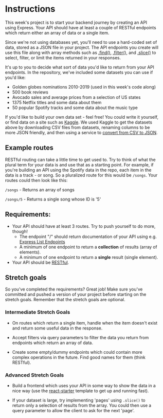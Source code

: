 # Instructions

This week's project is to start your backend journey by creating an API using Express. Your API should have at least a couple of RESTful endpoints which return either an array of data or a single item.

Since we're not using databases yet, you'll need to use a hard-coded set of data, stored as a JSON file in your project. The API endpoints you create will use this file along with array methods such as [.find()](https://developer.mozilla.org/en-US/docs/Web/JavaScript/Reference/Global_Objects/Array/find), [.filter()](https://developer.mozilla.org/en-US/docs/Web/JavaScript/Reference/Global_Objects/Array/filter), and [.slice()](https://developer.mozilla.org/en-US/docs/Web/JavaScript/Reference/Global_Objects/Array/slice) to select, filter, or limit the items returned in your responses.

It's up to you to decide what sort of data you'd like to return from your API endpoints. In the repository, we've included some datasets you can use if you'd like:

- Golden globes nominations 2010-2019 (used in this week's code along)
- 500 book reviews
- Avocado sales and average prices from a selection of US states
- 1375 Netflix titles and some data about them
- 50 popular Spotify tracks and some data about the music type

If you'd like to build your own data set - feel free! You could write it yourself, or find data on a site such as [Kaggle](https://www.kaggle.com/datasets). We used Kaggle to get the datasets above by downloading CSV files from datasets, renaming columns to be more JSON friendly, and then using a service to [convert from CSV to JSON](https://www.csvjson.com/csv2json).

## Example routes

RESTful routing can take a little time to get used to. Try to think of what the plural term for your data is and use that as a starting point. For example, if you're building an API using the Spotify data in the repo, each item in the data is a track - or song. So a pluralized route for this would be `/songs`. Your routes could then look like this:

`/songs` - Returns an array of songs

`/songs/5` - Returns a single song whose ID is '5'

## Requirements:

- Your API should have at least 3 routes. Try to push yourself to do more, though!
  - The endpoint "/" should return documentation of your API using e.g. [Express List Endpoints](https://www.npmjs.com/package/express-list-endpoints)
  - A minimum of one endpoint to return a **collection** of results (array of elements).
  - A minimum of one endpoint to return a **single** result (single element).
- Your API should be [RESTful](https://www.notion.so/23473abe980e40aaa932914751055d22?pvs=21).

## Stretch goals

So you’ve completed the requirements? Great job! Make sure you've committed and pushed a version of your project before starting on the stretch goals. Remember that the stretch goals are optional.

### Intermediate Stretch Goals

- On routes which return a single item, handle when the item doesn't exist and return some useful data in the response.

- Accept filters via query parameters to filter the data you return from endpoints which return an array of data.

- Create some empty/dummy endpoints which could contain more complex operations in the future. Find good names for them (think RESTful).

### Advanced Stretch Goals

- Build a frontend which uses your API in some way to show the data in a nice way (use the [react-starter](https://github.com/Technigo/react-starter) template to get up and running fast).

- If your dataset is large, try implementing 'pages' using `.slice()` to return only a selection of results from the array. You could then use a query parameter to allow the client to ask for the next 'page'.
